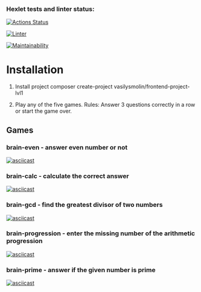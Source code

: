 ### Hexlet tests and linter status:
[![Actions Status](https://github.com/vasilysmolin/frontend-project-lvl1/workflows/hexlet-check/badge.svg)](https://github.com/vasilysmolin/frontend-project-lvl1/actions)

[![Linter](https://github.com/vasilysmolin/frontend-project-lvl1/workflows/linter/badge.svg)](https://github.com/vasilysmolin/frontend-project-lvl1/actions)

[![Maintainability](https://api.codeclimate.com/v1/badges/d68d41053f20815406c1/maintainability)](https://codeclimate.com/github/vasilysmolin/frontend-project-lvl1/maintainability)


# Installation

1. Install project composer create-project vasilysmolin/frontend-project-lvl1

2. Play any of the five games. Rules: Answer 3 questions correctly in a row or start the game over.

## Games

### brain-even - answer even number or not

[![asciicast](https://asciinema.org/a/ROAHg0DxRFjneNwIHx2U7h5NP.svg)](https://asciinema.org/a/ROAHg0DxRFjneNwIHx2U7h5NP)


### brain-calc - calculate the correct answer

[![asciicast](https://asciinema.org/a/Pf8mqYWChuRhrJXQVXUhmMtTM.svg)](https://asciinema.org/a/Pf8mqYWChuRhrJXQVXUhmMtTM)


### brain-gcd - find the greatest divisor of two numbers

[![asciicast](https://asciinema.org/a/TeBIn2ZsuN85nLBABFHsScUER.svg)](https://asciinema.org/a/TeBIn2ZsuN85nLBABFHsScUER)


### brain-progression - enter the missing number of the arithmetic progression

[![asciicast](https://asciinema.org/a/4z8gb3elE4EW0pkuqoyMvFyOx.svg)](https://asciinema.org/a/4z8gb3elE4EW0pkuqoyMvFyOx)


### brain-prime - answer if the given number is prime

[![asciicast](https://asciinema.org/a/l0YrCUq7LciQfXSsBMg4xlpXw.svg)](https://asciinema.org/a/l0YrCUq7LciQfXSsBMg4xlpXw)
